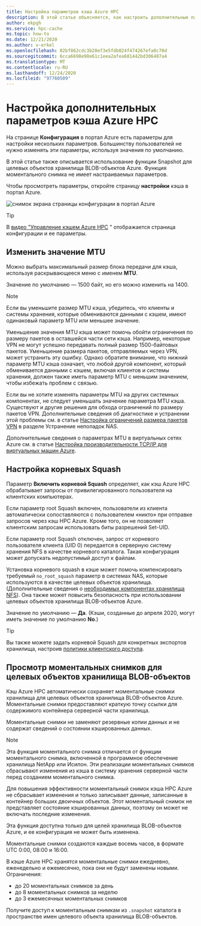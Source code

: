 ```yaml
---
title: Настройка параметров кэша Azure HPC
description: В этой статье объясняется, как настроить дополнительные параметры для кэша, такие как MTU и без-root-Squash, а также как получить доступ к Экспресс-моментальным снимкам из целевых объектов хранилища BLOB-объектов Azure.
author: ekpgh
ms.service: hpc-cache
ms.topic: how-to
ms.date: 12/21/2020
ms.author: v-erkel
ms.openlocfilehash: 02bf862cdc3b20ef3e5fdb024f474267efa0c70d
ms.sourcegitcommit: 6cca6698e98e61c1eea2afea681442bd306487a4
ms.translationtype: MT
ms.contentlocale: ru-RU
ms.lasthandoff: 12/24/2020
ms.locfileid: "97760509"
---
```

# <a name="configure-additional-azure-hpc-cache-settings"></a>Настройка дополнительных параметров кэша Azure HPC

На странице **Конфигурация** в портал Azure есть параметры для настройки нескольких параметров. Большинству пользователей не нужно изменять эти параметры, используя значения по умолчанию.

В этой статье также описывается использование функции Snapshot для целевых объектов хранилища BLOB-объектов Azure. Функция моментального снимка не имеет настраиваемых параметров.

Чтобы просмотреть параметры, откройте страницу **настройки** кэша в портал Azure.

![снимок экрана страницы конфигурации в портал Azure](media/configuration.png)

> [!TIP]
> В [видео "Управление кэшем Azure HPC](https://azure.microsoft.com/resources/videos/managing-hpc-cache/) " отображается страница конфигурации и ее параметры.

## <a name="adjust-mtu-value"></a>Изменить значение MTU
<!-- linked from troubleshoot-nas article -->

Можно выбрать максимальный размер блока передачи для кэша, используя раскрывающееся меню с именем **MTU**.

Значение по умолчанию — 1500 байт, но его можно изменить на 1400.

> [!NOTE]
> Если вы уменьшите размер MTU кэша, убедитесь, что клиенты и системы хранения, которые обмениваются данными с кэшем, имеют одинаковый параметр MTU или меньшее значение.

Уменьшение значения MTU кэша может помочь обойти ограничения по размеру пакетов в оставшейся части сети кэша. Например, некоторые VPN не могут успешно передавать полный размер 1500-байтовых пакетов. Уменьшение размера пакетов, отправляемых через VPN, может устранить эту ошибку. Однако обратите внимание, что нижний параметр MTU кэша означает, что любой другой компонент, который обменивается данными с кэшем, включая клиентов и системы хранения, должен также иметь параметр MTU с меньшим значением, чтобы избежать проблем с связью.

Если вы не хотите изменять параметры MTU на других системных компонентах, не следует уменьшать значение параметра MTU кэша. Существуют и другие решения для обхода ограничений по размеру пакетов VPN. Дополнительные сведения об диагностике и устранении этой проблемы см. в статье [Настройка ограничений размера пакетов VPN](troubleshoot-nas.md#adjust-vpn-packet-size-restrictions) в разделе Устранение неполадок NAS.

Дополнительные сведения о параметрах MTU в виртуальных сетях Azure см. в статье [Настройка производительности TCP/IP для виртуальных машин Azure](../virtual-network/virtual-network-tcpip-performance-tuning.md).

## <a name="configure-root-squash"></a>Настройка корневых Squash
<!-- linked from troubleshoot and from access policies -->

Параметр **Включить корневой Squash** определяет, как кэш Azure HPC обрабатывает запросы от привилегированного пользователя на клиентских компьютерах.

Если параметр root Squash включен, пользователи из клиента автоматически сопоставляются с пользователем «никто» при отправке запросов через кэш HPC Azure. Кроме того, он не позволяет клиентским запросам использовать биты разрешений Set-UID.

Если параметр root Squash отключен, запрос от корневого пользователя клиента (UID 0) передается в серверную систему хранения NFS в качестве корневого каталога. Такая конфигурация может допускать недопустимый доступ к файлам.

Установка корневого squash в кэше может помочь компенсировать требуемый ``no_root_squash`` параметр в системах NAS, которые используются в качестве целевых объектов хранилища. (Дополнительные сведения о [необходимых компонентах хранилища NFS](hpc-cache-prerequisites.md#nfs-storage-requirements)). Она также может повысить безопасность при использовании целевых объектов хранилища BLOB-объектов Azure.

Значение по умолчанию — **Да**. (Кэши, созданные до апреля 2020, могут иметь значение по умолчанию **No**.)

> [!TIP]
> Вы также можете задать корневой Squash для конкретных экспортов хранилища, настроив [политики клиентского доступа](access-policies.md#root-squash).

## <a name="view-snapshots-for-blob-storage-targets"></a>Просмотр моментальных снимков для целевых объектов хранилища BLOB-объектов

Кэш Azure HPC автоматически сохраняет моментальные снимки хранилища для целевых объектов хранилища BLOB-объектов Azure. Моментальные снимки предоставляют краткую точку ссылки для содержимого контейнера серверной части хранилища.

Моментальные снимки не заменяют резервные копии данных и не содержат сведений о состоянии кэшированных данных.

> [!NOTE]
> Эта функция моментального снимка отличается от функции моментального снимка, включенной в программное обеспечение хранилища NetApp или Исилон. Эти реализации моментальных снимков сбрасывают изменения из кэша в систему хранения серверной части перед созданием моментального снимка.
>
> Для повышения эффективности моментальный снимок кэша HPC Azure не сбрасывает изменения и только записывает данные, записанные в контейнер больших двоичных объектов. Этот моментальный снимок не представляет состояние кэшированных данных, поэтому он может не включать последние изменения.

Эта функция доступна только для целей хранилища BLOB-объектов Azure, и ее конфигурация не может быть изменена.

Моментальные снимки создаются каждые восемь часов, в формате UTC 0:00, 08:00 и 16:00.

В кэше Azure HPC хранятся моментальные снимки ежедневно, еженедельно и ежемесячно, пока они не будут заменены новыми. Ограничения:

* до 20 моментальных снимков за день
* до 8 моментальных снимков за неделю
* до 3 ежемесячных моментальных снимков

Получите доступ к моментальным снимкам из `.snapshot` каталога в пространстве имен целевого объекта хранилища BLOB-объектов.

